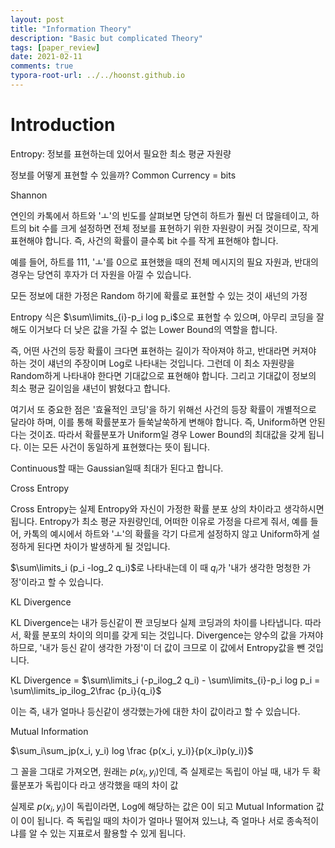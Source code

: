```yaml
---
layout: post
title: "Information Theory"
description: "Basic but complicated Theory"
tags: [paper_review]
date: 2021-02-11
comments: true
typora-root-url: ../../hoonst.github.io
---
```


# Introduction

Entropy: 정보를 표현하는데 있어서 필요한 최소 평균 자원량

정보를 어떻게 표현할 수 있을까? Common Currency = bits

Shannon



연인의 카톡에서 하트와 'ㅗ'의 빈도를 살펴보면 당연히 하트가 훨씬 더 많을테이고, 하트의 bit 수를 크게 설정하면 전체 정보를 표현하기 위한 자원량이 커질 것이므로, 작게 표현해야 합니다. 즉, 사건의 확률이 클수록 bit 수를 작게 표현해야 합니다.

예를 들어, 하트를 111, 'ㅗ'를 0으로 표현했을 때의 전체 메시지의 필요 자원과, 반대의 경우는 당연히 후자가 더 자원을 아낄 수 있습니다. 



모든 정보에 대한 가정은 Random 하기에 확률로 표현할 수 있는 것이 새넌의 가정

Entropy 식은 $\sum\limits_{i}-p_i log p_i$으로 표현할 수 있으며, 아무리 코딩을 잘해도 이거보다 더 낮은 값을 가질 수 없는 Lower Bound의 역할을 합니다. 

즉, 어떤 사건의 등장 확률이 크다면 표현하는 길이가 작아져야 하고, 반대라면 커져야 하는 것이 섀넌의 주장이며 Log로 나타내는 것입니다. 그런데 이 최소 자원량을 Random하게 나타내야 한다면 기대값으로 표현해야 합니다. 그리고 기대값이 정보의 최소 평균 길이임을 섀넌이 밝혔다고 합니다. 

여기서 또 중요한 점은 '효율적인 코딩'을 하기 위해선 사건의 등장 확률이 개별적으로 달라야 하며, 이를 통해 확률분포가 들쑥날쑥하게 변해야 합니다. 즉, Uniform하면 안된다는 것이죠. 따라서 확률분포가 Uniform일 경우 Lower Bound의 최대값을 갖게 됩니다. 이는 모든 사건이 동일하게 표현했다는 뜻이  됩니다. 

Continuous할 때는 Gaussian일때 최대가 된다고 합니다. 



Cross Entropy

Cross Entropy는 실제 Entropy와 자신이 가정한 확률 분포 상의 차이라고 생각하시면 됩니다. Entropy가 최소 평균 자원량인데, 어떠한 이유로 가정을 다르게 줘서, 예를 들어, 카톡의 예시에서 하트와 'ㅗ'의 확률을 각기 다르게 설정하지 않고 Uniform하게 설정하게 된다면 차이가 발생하게 될 것입니다. 

$\sum\limits_i (p_i -log_2 q_i)$로 나타내는데 이 때 $q_i$가 '내가 생각한 멍청한 가정'이라고 할 수 있습니다. 



KL Divergence

KL Divergence는 내가 등신같이 짠 코딩보다 실제 코딩과의 차이를 나타냅니다. 따라서, 확률 분포의 차이의 의미를 갖게 되는 것입니다. Divergence는 양수의 값을 가져야하므로, '내가 등신 같이 생각한 가정'이 더 값이 크므로 이 값에서 Entropy값을 뺀 것입니다. 

KL Divergence = $\sum\limits_i (-p_ilog_2 q_i) - \sum\limits_{i}-p_i log p_i = \sum\limits_ip_ilog_2\frac {p_i}{q_i}$

이는 즉, 내가 얼마나 등신같이 생각했는가에 대한 차이 값이라고 할 수 있습니다. 



Mutual Information

$\sum_i\sum_jp(x_i, y_i) log \frac {p(x_i, y_i)}{p(x_i)p(y_i)}$

그 꼴을 그대로 가져오면, 원래는 $p(x_i, y_i)$인데, 즉 실제로는 독립이 아닐 때, 내가 두 확률분포가 독립이다 라고 생각했을 때의 차이 값

실제로 $p(x_i, y_i)$이 독립이라면, Log에 해당하는 값은 0이 되고 Mutual Information 값이 0이 됩니다. 즉 독립일 때의 차이가 얼마나 떨어져 있느냐, 즉 얼마나 서로 종속적이냐를 알 수 있는 지표로서 활용할 수 있게 됩니다. 

